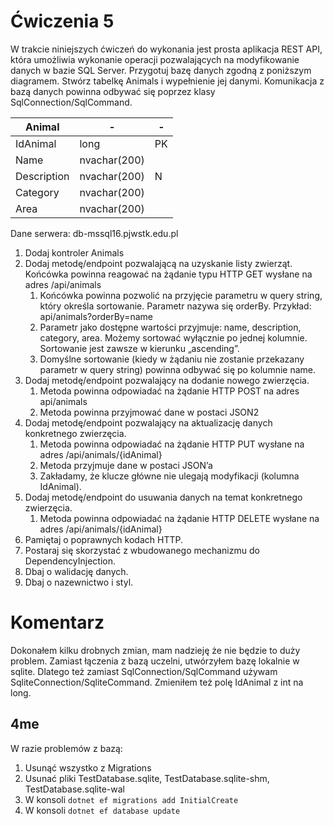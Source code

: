 ﻿# Ćwiczenia 5

W trakcie niniejszych ćwiczeń do wykonania jest prosta aplikacja REST API, która umożliwia wykonanie operacji
pozwalających na modyfikowanie danych w bazie SQL Server.
Przygotuj bazę danych zgodną z poniższym diagramem. Stwórz tabelkę Animals i wypełnienie jej danymi.
Komunikacja z bazą danych powinna odbywać się poprzez klasy SqlConnection/SqlCommand.

|  Animal | -  | -  |
|---|---|---|
| IdAnimal  | long  | PK  |
| Name  | nvachar(200)  |   |
| Description  | nvachar(200)  | N  |
| Category  | nvachar(200)  |   |
| Area  | nvachar(200)  |   |

Dane serwera: db-mssql16.pjwstk.edu.pl

1. Dodaj kontroler Animals
2. Dodaj metodę/endpoint pozwalającą na uzyskanie listy zwierząt. Końcówka powinna reagować na żądanie
typu HTTP GET wysłane na adres /api/animals
	1. Końcówka powinna pozwolić na przyjęcie parametru w query string, który określa sortowanie. Parametr
nazywa się orderBy. Przykład: api/animals?orderBy=name
	2. Parametr jako dostępne wartości przyjmuje: name, description, category, area. Możemy sortować
wyłącznie po jednej kolumnie. Sortowanie jest zawsze w kierunku „ascending”.
	3. Domyślne sortowanie (kiedy w żądaniu nie zostanie przekazany parametr w query string) powinna
odbywać się po kolumnie name.
3. Dodaj metodę/endpoint pozwalający na dodanie nowego zwierzęcia.
	1. Metoda powinna odpowiadać na żądanie HTTP POST na adres api/animals
	2. Metoda powinna przyjmować dane w postaci JSON2
4. Dodaj metodę/endpoint pozwalający na aktualizację danych konkretnego zwierzęcia.
	1. Metoda powinna odpowiadać na żądanie HTTP PUT wysłane na adres /api/animals/{idAnimal}
	2. Metoda przyjmuje dane w postaci JSON’a
	3. Zakładamy, że klucze główne nie ulegają modyfikacji (kolumna IdAnimal).
5. Dodaj metodę/endpoint do usuwania danych na temat konkretnego zwierzęcia.
	1. Metoda powinna odpowiadać na żądanie HTTP DELETE wysłane na adres /api/animals/{idAnimal}
6. Pamiętaj o poprawnych kodach HTTP.
7. Postaraj się skorzystać z wbudowanego mechanizmu do DependencyInjection.
8. Dbaj o walidację danych.
9. Dbaj o nazewnictwo i styl.

# Komentarz

Dokonałem kilku drobnych zmian, mam nadzieję że nie będzie to duży problem.
Zamiast łączenia z bazą uczelni, utwórzyłem bazę lokalnie w sqlite.
Dlatego też zamiast SqlConnection/SqlCommand używam SqliteConnection/SqliteCommand.
Zmieniłem też polę IdAnimal z int na long.


## 4me

W razie problemów z bazą:
1. Usunąć wszystko z Migrations
1. Usunać pliki TestDatabase.sqlite, TestDatabase.sqlite-shm, TestDatabase.sqlite-wal
1. W konsoli `dotnet ef migrations add InitialCreate`
1. W konsoli `dotnet ef database update`